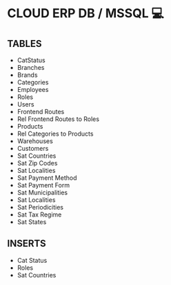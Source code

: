 # CLOUD ERP DB / MSSQL 💻

## TABLES

- CatStatus
- Branches
- Brands
- Categories
- Employees
- Roles
- Users
- Frontend Routes
- Rel Frontend Routes to Roles
- Products
- Rel Categories to Products
- Warehouses
- Customers
- Sat Countries
- Sat Zip Codes
- Sat Localities
- Sat Payment Method
- Sat Payment Form
- Sat Municipalities
- Sat Localities
- Sat Periodicities
- Sat Tax Regime
- Sat States

## INSERTS

- Cat Status
- Roles
- Sat Countries
